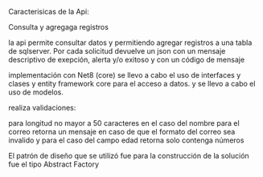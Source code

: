 Caracterisicas de la Api:

Consulta y agregaga registros

la api permite consultar datos y permitiendo agregar registros a una tabla de sqlserver. 
Por cada solicitud devuelve un json con un  mensaje  descriptivo de exepción, alerta y/o exitoso y con un código de mensaje

implementación con Net8 (core) se llevo a cabo el uso de interfaces y clases y entity framework core para el acceso a datos. y se llevo a cabo el uso de modelos.

realiza validaciones:

para longitud no mayor a 50 caracteres en el caso del nombre
para el correo retorna un mensaje en caso de que el formato del correo sea invalido
y para el caso del campo edad retorna solo contenga números

El patrón de diseño que se utilizó fue para la construcción de la solución fue el tipo Abstract Factory
